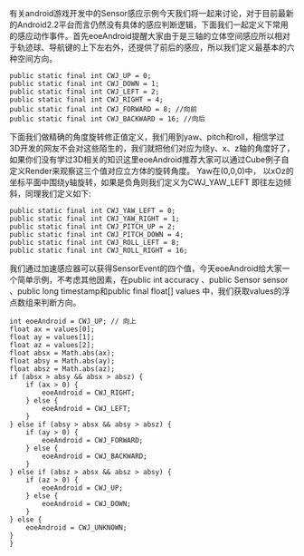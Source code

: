 有关android游戏开发中的Sensor感应示例今天我们将一起来讨论，对于目前最新的Android2.2平台而言仍然没有具体的感应判断逻辑，下面我们一起定义下常用的感应动作事件。首先eoeAndroid提醒大家由于是三轴的立体空间感应所以相对于轨迹球、导航键的上下左右外，还提供了前后的感应，所以我们定义最基本的六种空间方向。
```  
public static final int CWJ_UP = 0;
public static final int CWJ_DOWN = 1;
public static final int CWJ_LEFT = 2;
public static final int CWJ_RIGHT = 4;
public static final int CWJ_FORWARD = 8; //向前
public static final int CWJ_BACKWARD = 16; //向后
```
下面我们做精确的角度旋转修正值定义，我们用到yaw、pitch和roll，相信学过3D开发的网友不会对这些陌生的，我们就把他们对应为绕y、x、z轴的角度好了，如果你们没有学过3D相关的知识这里eoeAndroid推荐大家可以通过Cube例子自定义Render来观察这三个值对应立方体的旋转角度。
Yaw在(0,0,0)中， 以xOz的坐标平面中围绕y轴旋转，如果是负角则我们定义为CWJ_YAW_LEFT 即往左边倾斜，同理我们定义如下:
```  
public static final int CWJ_YAW_LEFT = 0;
public static final int CWJ_YAW_RIGHT = 1;
public static final int CWJ_PITCH_UP = 2;
public static final int CWJ_PITCH_DOWN = 4;
public static final int CWJ_ROLL_LEFT = 8;
public static final int CWJ_ROLL_RIGHT = 16;
```
我们通过加速感应器可以获得SensorEvent的四个值，今天eoeAndroid给大家一个简单示例，不考虑其他因素，在public int accuracy 、public Sensor sensor 、public long timestamp和public final float[] values 中，我们获取values的浮点数组来判断方向。
```  
int eoeAndroid = CWJ_UP; // 向上
float ax = values[0];
float ay = values[1];
float az = values[2];
float absx = Math.abs(ax);
float absy = Math.abs(ay);
float absz = Math.abs(az);
if (absx > absy && absx > absz) {
	if (ax > 0) {
		eoeAndroid = CWJ_RIGHT;
	} else {
		eoeAndroid = CWJ_LEFT;
	}
} else if (absy > absx && absy > absz) {
	if (ay > 0) {
		eoeAndroid = CWJ_FORWARD;
	} else {
		eoeAndroid = CWJ_BACKWARD;
	}
} else if (absz > absx && absz > absy) {
	if (az > 0) {
		eoeAndroid = CWJ_UP;
	} else {
		eoeAndroid = CWJ_DOWN;
	}
} else {
	eoeAndroid = CWJ_UNKNOWN;
}
}
```